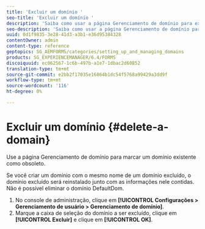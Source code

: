 ```yaml
---
title: 'Excluir um domínio '
seo-title: 'Excluir um domínio '
description: 'Saiba como usar a página Gerenciamento de domínio para excluir um domínio ou marcar um domínio existente como obsoleto. '
seo-description: 'Saiba como usar a página Gerenciamento de domínio para excluir um domínio ou marcar um domínio existente como obsoleto. '
uuid: 0d1f9835-3e28-41d3-a3b1-e36d95384328
contentOwner: admin
content-type: reference
geptopics: SG_AEMFORMS/categories/setting_up_and_managing_domains
products: SG_EXPERIENCEMANAGER/6.4/FORMS
discoiquuid: ec062567-1c6b-497b-a1e7-1dbac2d60852
translation-type: tm+mt
source-git-commit: e2bb2f17035e16864b1dc54f5768a99429a3dd9f
workflow-type: tm+mt
source-wordcount: '116'
ht-degree: 0%

---
```



# Excluir um domínio {#delete-a-domain}

Use a página Gerenciamento de domínio para marcar um domínio existente como obsoleto.

Se você criar um domínio com o mesmo nome de um domínio excluído, o domínio excluído será reinstalado junto com as informações nele contidas. Não é possível eliminar o domínio DefaultDom.

1. No console de administração, clique em **[!UICONTROL Configurações > Gerenciamento de usuário > Gerenciamento de domínio]**.
1. Marque a caixa de seleção do domínio a ser excluído, clique em **[!UICONTROL Excluir]** e clique em **[!UICONTROL OK]**.

